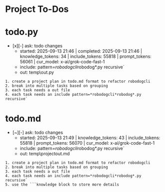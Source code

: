 # Project To-Dos


# todo.py
- [x][-] ask: todo changes
  - started: 2025-09-13 21:46 | completed: 2025-09-13 21:46 | knowledge_tokens: 34 | include_tokens: 55818 | prompt_tokens: 56061 | cur_model: x-ai/grok-code-fast-1
  - include: pattern=*robodogcli*robodog*.py  recursive`
  - out:  temp\out.py
```knowledge
1. create a project plan in todo.md format to refactor robodogcli
2. break into multiple tasks based on grouping
3. each task needs a out file 
4. each task needs an include pattern=*robodogcli*robodog*.py  recursive`
```



# todo.md
- [~][-] ask: todo changes
  - started: 2025-09-13 21:49 | knowledge_tokens: 43 | include_tokens: 55818 | prompt_tokens: 56070 | cur_model: x-ai/grok-code-fast-1
  - include: pattern=*robodogcli*robodog*.py  recursive`
  - out:  temp\projectout.md
```knowledge
1. create a project plan in todo.md format to refactor robodogcli
2. break into multiple tasks based on grouping
3. each task needs a out file 
4. each task needs an include pattern=*robodogcli*robodog*.py  recursive`
5. use the ```knowledge block to store more details
```

